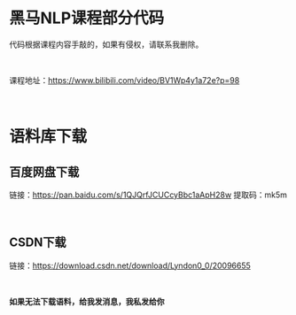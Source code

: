 # 黑马NLP课程部分代码
代码根据课程内容手敲的，如果有侵权，请联系我删除。

<br/>

课程地址：https://www.bilibili.com/video/BV1Wp4y1a72e?p=98

<br/>

# 语料库下载

## 百度网盘下载
链接：https://pan.baidu.com/s/1QJQrfJCUCcyBbc1aApH28w 
提取码：mk5m

<br/>

## CSDN下载
链接：https://download.csdn.net/download/Lyndon0_0/20096655

<br/>

**如果无法下载语料，给我发消息，我私发给你**







